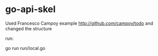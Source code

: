 # go-api-skel

Used Francesco Campoy example http://github.com/campoy/todo and changed the structure

run:

go run run/local.go
